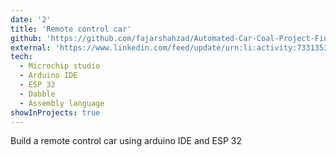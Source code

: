 ```yaml
---
date: '2'
title: 'Remote control car'
github: 'https://github.com/fajarshahzad/Automated-Car-Coal-Project-Final-'
external: 'https://www.linkedin.com/feed/update/urn:li:activity:7331353492533444608/'
tech:
  - Microchip studio
  - Arduino IDE
  - ESP 32
  - Dabble
  - Assembly language
showInProjects: true
---
```


Build a remote control car using arduino IDE and ESP 32
